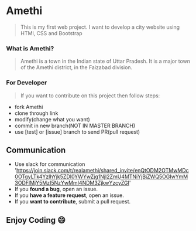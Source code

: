 # Amethi

> This is my first web project. I want to develop a city website using HTMl, CSS and Bootstrap

### What is Amethi?
> Amethi is a town in the Indian state of Uttar Pradesh. It is a major town of the Amethi district, in the Faizabad division.

### For Developer 
> If you want to contribute on this project then follow steps:
* fork Amethi
* clone through link
* modify(change what you want)
* commit in new branch(NOT IN MASTER BRANCH)
* use [test] or [issue] branch to send PR(pull request)

## Communication
-   Use slack for communication 'https://join.slack.com/t/realamethi/shared_invite/enQtODM2OTMwMDc0OTgyLTk4YzlhYjk5ZDI0YWYwZjg1NjI2ZmU4MTNiYjBjZWQ5OGIwYmM3ODFlMjY5MzI5NzYwMmI4NDM3ZjkwYzcyZGI'
-   If you  **found a bug**, open an issue.
-   If you  **have a feature request**, open an issue.
-   If you  **want to contribute**, submit a pull request.


## Enjoy Coding :smile:
